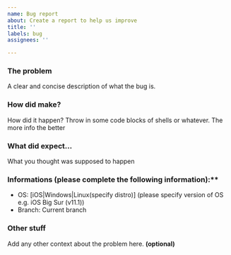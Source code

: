 ```yaml
---
name: Bug report
about: Create a report to help us improve
title: ''
labels: bug
assignees: ''

---
```


### The problem
A clear and concise description of what the bug is.

### How did make?
How did it happen? Throw in some code blocks of shells or whatever. The more info the better

### What did expect...
What you thought was supposed to happen

### Informations (please complete the following information):**
 - OS: [iOS|Windows|Linux(specify distro)] (please specify version of OS e.g. iOS Big Sur (v11.1))
 - Branch: Current branch

### Other stuff
Add any other context about the problem here. **(optional)**
